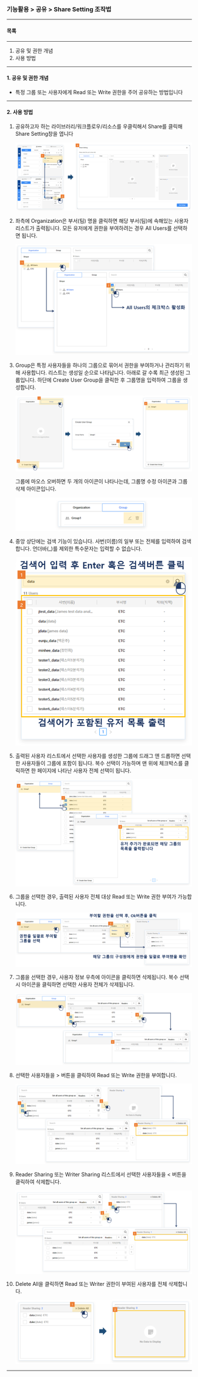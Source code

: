 ### 기능활용 > 공유 > Share Setting 조작법



------

#### 목록

------

1. 공유 및 권한 개념
2. 사용 방법



---

#### 1. 공유 및 권한 개념

- 특정 그룹 또는 사용자에게 Read 또는 Write 권한을 주어 공유하는 방법입니다

  

------

#### 2. 사용 방법

1. 공유하고자 하는 라이브러리/워크플로우/리소스를 우클릭해서 Share를 클릭해 Share Setting창을 엽니다

   ![](./img/기능활용_03_공유_03_Share_setting_조작법-01.png)

   

3. 좌측에 Organization은 부서(팀) 명을 클릭하면 해당 부서(팀)에 속해있는 사용자 리스트가 출력됩니다. 모든 유저에게 권한을 부여하려는 경우 All Users를 선택하면 됩니다.

   ![](./img/기능활용_03_공유_03_Share_setting_조작법-02.png)

   

4. Group은 특정 사용자들을 하나의 그룹으로 묶어서 권한을 부여하거나 관리하기 위해 사용합니다. 리스트는 생성일 순으로 나타납니다. 아래로 갈 수록 최근 생성된 그룹입니다. 하단에 Create User Group을 클릭한 후 그룹명을 입력하여 그룹을 생성합니다.

   ![](./img/기능활용_03_공유_03_Share_setting_조작법-03.png)

   

   그룹에 마오스 오버하면 두 개의 아이콘이 나타나는데, 그룹명 수정 아이콘과 그룹 삭제 아이콘입니다.

   ![](./img/기능활용_03_공유_03_Share_setting_조작법-04.png)

   

5. 중앙 상단에는 검색 기능이 있습니다. 사번(이름)의 일부 또는 전체를 입력하여 검색합니다. 언더바(_)를 제외한 특수문자는 입력할 수 없습니다.

   ![](./img/기능활용_03_공유_03_Share_setting_조작법-05.png)

   

6. 출력된 사용자 리스트에서 선택한 사용자를 생성한 그룹에 드래그 앤 드롭하면 선택한 사용자들이 그룹에 포함이 됩니다. 복수 선택이 가능하며 맨 위에 체크박스를 클릭하면 한 페이지에 나타난 사용자 전체 선택이 됩니다.

   ![](./img/기능활용_03_공유_03_Share_setting_조작법-06.png)

   

7. 그룹을 선택한 경우, 출력된 사용자 전체 대상 Read 또는 Write 권한 부여가 가능합니다.

   ![](./img/기능활용_03_공유_03_Share_setting_조작법-07.png)

   

8. 그룹을 선택한 경우, 사용자 정보 우측에 아이콘을 클릭하면 삭제됩니다. 복수 선택 시 아이콘을 클릭하면 선택한 사용자 전체가 삭제됩니다.

   ![](./img/기능활용_03_공유_03_Share_setting_조작법-08.png)

   

9. 선택한 사용자들을 > 버튼을 클릭하여 Read 또는 Write 권한을 부여합니다.

   ![](./img/기능활용_03_공유_03_Share_setting_조작법-09.png)

   

10. Reader Sharing 또는 Writer Sharing 리스트에서 선택한 사용자들을 < 버튼을 클릭하여 삭제합니다.

    ![](./img/기능활용_03_공유_03_Share_setting_조작법-10.png)

    

11. Delete All을 클릭하면 Read 또는 Writer 권한이 부여된 사용자를 전체 삭제합니다.

    ![](./img/기능활용_03_공유_03_Share_setting_조작법-11.png)



---

